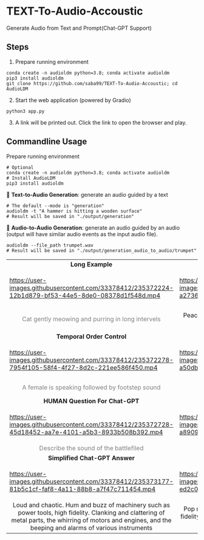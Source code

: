# TEXT-To-Audio-Accoustic
Generate Audio from Text and Prompt(Chat-GPT Support)


## Steps

1. Prepare running environment
```shell
conda create -n audioldm python=3.8; conda activate audioldm
pip3 install audioldm
git clone https://github.com/saba99/TEXT-To-Audio-Accoustic; cd AudioLDM
```
2. Start the web application (powered by Gradio)
```shell
python3 app.py
```
3. A link will be printed out. Click the link to open the browser and play.

## Commandline Usage
Prepare running environment
```shell
# Optional
conda create -n audioldm python=3.8; conda activate audioldm
# Install AudioLDM
pip3 install audioldm
```

:star2: **Text-to-Audio Generation**: generate an audio guided by a text
```shell
# The default --mode is "generation"
audioldm -t "A hammer is hitting a wooden surface" 
# Result will be saved in "./output/generation"
```

:star2: **Audio-to-Audio Generation**: generate an audio guided by an audio (output will have similar audio events as the input audio file).
```shell
audioldm --file_path trumpet.wav
# Result will be saved in "./output/generation_audio_to_audio/trumpet"
```



<table class="center">
<tr>
  <td style="text-align:center;"><b>Long Example</b></td>
  <td style="text-align:center;"><b>Long Example</b></td>
   <td style="text-align:center;"><b>Long Example</b></td>
</tr>
  
<tr>
 <td>


https://user-images.githubusercontent.com/33378412/235372224-12b1d879-bf53-44e5-8de0-08378d1f548d.mp4

</td>
  <td>
  

https://user-images.githubusercontent.com/33378412/235372819-a2736d60-d05c-4a8c-a669-25eca8173566.mp4



  </td>
  <td>


https://user-images.githubusercontent.com/33378412/235372169-58518cf2-3062-43ad-bdb5-609e9d111a94.mp4

</td>
</tr>

<tr>
  <td width=25% style="text-align:center;color:gray;">Cat gently meowing and purring in long intervels</td>
  <td width=25% style="text-align:center;">Peaceful and calming ambient music with singing bowl and other instruments</td>
  <td width=25% style="text-align:center;">Nature environmental noise with various bird vocalization, high fidelity, children playing far away and light wind</td>
</tr>

<tr>
  <td style="text-align:center;"><b>Temporal Order Control</b></td>
  <td style="text-align:center;"><b>Temporal Order Control</b></td>
   <td style="text-align:center;"><b>Temporal Order Control</b></td>
</tr>
<tr>
  <td>


https://user-images.githubusercontent.com/33378412/235372278-7954f105-58f4-4f27-8d2c-221ee586f450.mp4



  </td>
  <td>

https://user-images.githubusercontent.com/33378412/235372864-a50dba77-aa95-4f29-906f-f028afb70411.mp4

  </td>
  <td>
 

https://user-images.githubusercontent.com/33378412/235372323-ff6c3f5c-abdf-4ba3-9a1b-8fa18e52dff9.mp4


  </td>              
 
</tr>


<tr>
  <td width=25% style="text-align:center;color:gray;">A female is speaking followed by footstep sound</td>
  <td width=25% style="text-align:center;">A racing car is passing by and disappear</td>
  <td width=25% style="text-align:center;">Wooden table tapping sound followed by water pouring sound</td>
 </tr>
 
 <tr>
  <td style="text-align:center;"><b>HUMAN Question For Chat-GPT</b></td>
  <td style="text-align:center;"><b>HUMAN Question For Chat-GPT</b></td>
   <td style="text-align:center;"><b>HUMAN Question For Chat-GPT</b></td>
</tr>

<tr>
  <td>

https://user-images.githubusercontent.com/33378412/235372728-45d18452-aa7e-4101-a5b3-8933b508b392.mp4


  </td>
  <td>
  

https://user-images.githubusercontent.com/33378412/235372781-a8909270-f541-4c16-99d1-461830c64165.mp4


  </td>              
  <td>
  

https://user-images.githubusercontent.com/33378412/235372746-ccf3886a-d4e6-423a-bb1b-5322d8524d44.mp4


  </td>
</tr>
<tr>
  <td width=25% style="text-align:center;color:gray;">Describe the sound of the battlefiled</td>
  <td width=25% style="text-align:center;">Describe what does a pop music sound</td>
  <td width=25% style="text-align:center;">Describe the sound of the outer space</td>

 
</tr>


 <tr>
  <td style="text-align:center;"><b>
Simplified Chat-GPT Answer</b></td>
  <td style="text-align:center;"><b>
Simplified Chat-GPT Answer</b></td>
   <td style="text-align:center;"><b>
Simplified Chat-GPT Answer</b></td>
</tr>

<tr>
<td>
  
https://user-images.githubusercontent.com/33378412/235373177-81b5c1cf-faf8-4a11-88b8-a7f47c711454.mp4

</td>
 <td>
 

https://user-images.githubusercontent.com/33378412/235373101-ed2c0abe-5ab0-493b-9cd3-b6ff3c24ee57.mp4

  </td>
  <td>
  

https://user-images.githubusercontent.com/33378412/235372996-4453711c-c4eb-4a2b-aa82-627f45461558.mp4

  
  </td>              

</tr>
<tr>
  <td width=25% style="text-align:center">Loud and chaotic. Hum and buzz of machinery such as power tools, high fidelity. Clanking and clattering of metal parts, the whirring of motors and engines, and the beeping and alarms of various instruments</td>
  <td width=25% style="text-align:center;">Pop music that upbeat, catchy, and easy to listen, high fidelity, with simple melodies, electronic instruments and polished production</td>
  <td width=25% style="text-align:center;">The steady crashing of waves against the shore,high fidelity, the whooshing sound of water receding back into the ocean, the sound of seagulls and other coastal birds, and the distant sound of ships or boats</td>

</tr>

</table>

